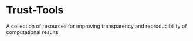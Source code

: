 # Trust-Tools
A collection of resources for improving transparency and reproducibility of computational results
